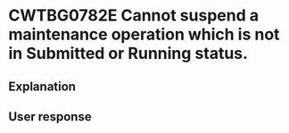 # CWTBG0782E Cannot suspend a maintenance operation which is not in Submitted or Running status.

## Explanation

## User response